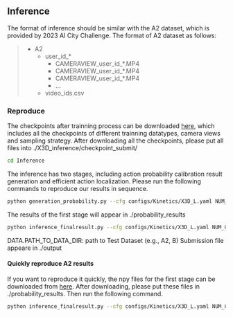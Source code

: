 ## Inference
The format of inference should be similar with the A2 dataset, which is provided by 2023 AI City Challenge. The format of A2 dataset as follows:
>   * A2
>     * user_id_*
>       * CAMERAVIEW_user_id_*.MP4
>       * CAMERAVIEW_user_id_*.MP4
>       * CAMERAVIEW_user_id_*.MP4
>       * ...
>     * video_ids.csv

### Reproduce
The checkpoints after trainning process can be downloaded [here](https://baidu.com), which includes all the checkpoints of different trainning datatypes, camera views and sampling strategy. After downloading all the checkpoints, please put all files into ./X3D_inference/checkpoint_submit/
```bash
cd Inference
```
The inference has two stages, including action probability calibration result generation and efficient action localization. Please run the following commands to reproduce our results in sequence.
```bash
python generation_probability.py --cfg configs/Kinetics/X3D_L.yaml NUM_GPUS 1 TRAIN.ENABLE False DATA.PATH_TO_DATA_DIR A2
```
The results of the first stage will appear in ./probability_results

```bash
python inference_finalresult.py --cfg configs/Kinetics/X3D_L.yaml NUM_GPUS 1 TRAIN.ENABLE False DATA.PATH_TO_DATA_DIR A2
```
DATA.PATH_TO_DATA_DIR: path to Test Dataset (e.g., A2, B)
Submission file appeare in ./output

#### Quickly reproduce A2 results
If you want to reproduce it quickly, the npy files for the first stage can be downloaded from [here](https://baidu.com). After downloading, please put these files in ./probability_results. Then run the following command.

```bash
python inference_finalresult.py --cfg configs/Kinetics/X3D_L.yaml NUM_GPUS 1 TRAIN.ENABLE False DATA.PATH_TO_DATA_DIR A2
```
